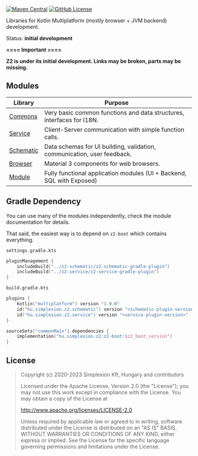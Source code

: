 [![Maven Central](https://img.shields.io/maven-central/v/hu.simplexion.z2/z2-boot)](https://mvnrepository.com/artifact/hu.simplexion.z2/z2-boot)
[![GitHub License](https://img.shields.io/badge/license-Apache%20License%202.0-blue.svg?style=flat)](http://www.apache.org/licenses/LICENSE-2.0)

Libraries for Kotlin Multiplatform (mostly browser + JVM backend) development.

Status: **initial development**

**====  Important ====**

**Z2 is under its initial development. Links may be broken, parts may be missing.**

## Modules

| Library                   | Purpose                                                                 |
|---------------------------|-------------------------------------------------------------------------|
| [Commons](z2-commons)     | Very basic common functions and data structures, interfaces for I18N.   |
| [Service](z2-service)     | Client-Server communication with simple function calls.                 |
| [Schematic](z2-schematic) | Data schemas for UI building, validation, communication, user feedback. |
| [Browser](z2-browser)     | Material 3 components for web browsers.                                 |
| [Module](z2-module)       | Fully functional application modules (UI + Backend, SQL with Exposed)   |

## Gradle Dependency

You can use many of the modules independently, check the module documentation for details.

That said, the easiest way is to depend on `z2-boot` which contains everything.

`settings.gradle.kts`

```kotlin
pluginManagement {
    includeBuild("../z2-schematic/z2-schematic-gradle-plugin")
    includeBuild("../z2-service/z2-service-gradle-plugin")
}
```

`build.gradle.kts`

```kotlin
plugins {
    kotlin("multiplatform") version "1.9.0"
    id("hu.simplexion.z2.schematic") version "<schematic-plugin-version>"
    id("hu.simplexion.z2.service") version "<service-plugin-version>"
}
```

```kotlin
sourceSets["commonMain"].dependencies {
    implementation("hu.simplexion.z2:z2-boot:$z2_boot_version")
}
```

## License

> Copyright (c) 2020-2023 Simplexion Kft, Hungary and contributors
>
> Licensed under the Apache License, Version 2.0 (the "License");
> you may not use this work except in compliance with the License.
> You may obtain a copy of the License at
>
>    http://www.apache.org/licenses/LICENSE-2.0
>
> Unless required by applicable law or agreed to in writing, software
> distributed under the License is distributed on an "AS IS" BASIS,
> WITHOUT WARRANTIES OR CONDITIONS OF ANY KIND, either express or implied.
> See the License for the specific language governing permissions and
> limitations under the License.
